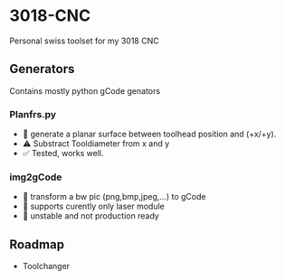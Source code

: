 # 3018-CNC
 
Personal swiss toolset for my 3018 CNC

## Generators
Contains mostly python gCode genators

### Planfrs.py
-  📝 generate a planar surface between toolhead position and (+x/+y). 
-  ⚠️  Substract Tooldiameter from x and y
-  ✅ Tested, works well.

### img2gCode
- 📝 transform a bw pic (png,bmp,jpeg,...) to gCode
- 🚧 supports curently only laser module
- 🚨 unstable and not production ready



## Roadmap
- Toolchanger
  